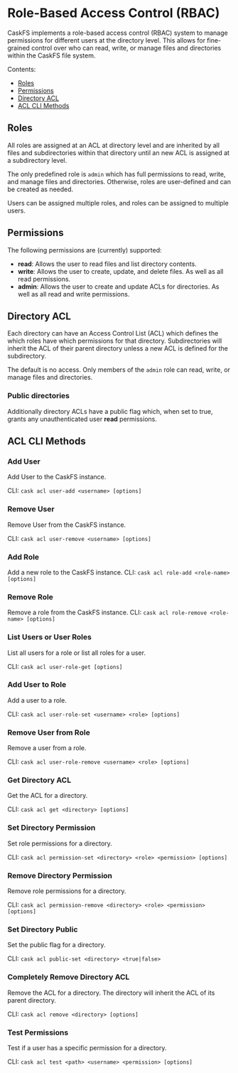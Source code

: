 # Role-Based Access Control (RBAC)

CaskFS implements a role-based access control (RBAC) system to manage permissions for different users at the directory level. This allows for fine-grained control over who can read, write, or manage files and directories within the CaskFS file system.

Contents:
- [Roles](#roles)
- [Permissions](#permissions)
- [Directory ACL](#directory-acl)
- [ACL CLI Methods](#acl-cli-methods)


## Roles
All roles are assigned at an ACL at directory level and are inherited by all files and subdirectories within that directory until an new ACL is assigned at a subdirectory level.

The only predefined role is `admin` which has full permissions to read, write, and manage files and directories.  Otherwise, roles are user-defined and can be created as needed.

Users can be assigned multiple roles, and roles can be assigned to multiple users.

## Permissions
The following permissions are (currently) supported:
- **read**: Allows the user to read files and list directory contents.
- **write**: Allows the user to create, update, and delete files. As well as all read permissions.
- **admin**: Allows the user to create and update ACLs for directories. As well as all read and write permissions.

## Directory ACL
Each directory can have an Access Control List (ACL) which defines the which roles have which permissions for that directory.  Subdirectories will inherit the ACL of their parent directory unless a new ACL is defined for the subdirectory.

The default is no access.  Only members of the `admin` role can read, write, or manage files and directories.

### Public directories
Additionally directory ACLs have a public flag which, when set to true, grants any unauthenticated user **read** permissions.

## ACL CLI Methods

### Add User
Add User to the CaskFS instance.

CLI: `cask acl user-add <username> [options]`

### Remove User
Remove User from the CaskFS instance.

CLI: `cask acl user-remove <username> [options]`

### Add Role
Add a new role to the CaskFS instance.
CLI: `cask acl role-add <role-name> [options]`

### Remove Role
Remove a role from the CaskFS instance.
CLI: `cask acl role-remove <role-name> [options]`

### List Users or User Roles
List all users for a role or list all roles for a user.

CLI: `cask acl user-role-get [options]`

### Add User to Role
Add a user to a role.

CLI: `cask acl user-role-set <username> <role> [options]`

### Remove User from Role
Remove a user from a role.

CLI: `cask acl user-role-remove <username> <role> [options]`

### Get Directory ACL
Get the ACL for a directory.

CLI: `cask acl get <directory> [options]`

### Set Directory Permission
Set role permissions for a directory.

CLI: `cask acl permission-set <directory> <role> <permission> [options]`

### Remove Directory Permission
Remove role permissions for a directory.

CLI: `cask acl permission-remove <directory> <role> <permission> [options]`

### Set Directory Public
Set the public flag for a directory.

CLI: `cask acl public-set <directory> <true|false>`

### Completely Remove Directory ACL
Remove the ACL for a directory.  The directory will inherit the ACL of its parent directory.

CLI: `cask acl remove <directory> [options]`

### Test Permissions
Test if a user has a specific permission for a directory.

CLI: `cask acl test <path> <username> <permission> [options]`